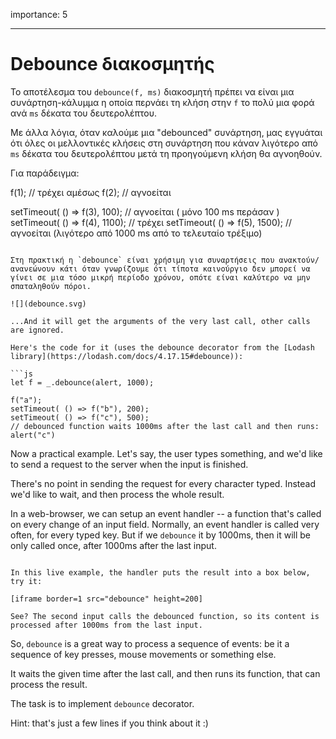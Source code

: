 importance: 5

---

# Debounce διακοσμητής


Το αποτέλεσμα του `debounce(f, ms)` διακοσμητή πρέπει να είναι μια συνάρτηση-κάλυμμα η οποία περνάει τη κλήση στην `f` το πολύ μια φορά ανά `ms` δέκατα του δευτερολέπτου.

Με άλλα λόγια, όταν καλούμε μια "debounced" συνάρτηση, μας εγγυάται ότι όλες οι μελλοντικές κλήσεις στη συνάρτηση που κάναν λιγότερο από `ms` δέκατα του δευτερολέπτου μετά τη προηγούμενη κλήση θα αγνοηθούν.

Για παράδειγμα:

f(1); // τρέχει αμέσως
f(2); // αγνοείται

setTimeout( () => f(3), 100); // αγνοείται ( μόνο 100 ms περάσαν )
setTimeout( () => f(4), 1100); // τρέχει
setTimeout( () => f(5), 1500); // αγνοείται (λιγότερο από 1000 ms από το τελευταίο τρέξιμο)
```

Στη πρακτική η `debounce` είναι χρήσιμη για συναρτήσεις που ανακτούν/ανανεώνουν κάτι όταν γνωρίζουμε ότι τίποτα καινούργιο δεν μπορεί να γίνει σε μια τόσο μικρή περίοδο χρόνου, οπότε είναι καλύτερο να μην σπαταληθούν πόροι.

![](debounce.svg)

...And it will get the arguments of the very last call, other calls are ignored.

Here's the code for it (uses the debounce decorator from the [Lodash library](https://lodash.com/docs/4.17.15#debounce)):

```js
let f = _.debounce(alert, 1000);

f("a"); 
setTimeout( () => f("b"), 200);
setTimeout( () => f("c"), 500); 
// debounced function waits 1000ms after the last call and then runs: alert("c")
```

Now a practical example. Let's say, the user types something, and we'd like to send a request to the server when the input is finished.

There's no point in sending the request for every character typed. Instead we'd like to wait, and then process the whole result.

In a web-browser, we can setup an event handler -- a function that's called on every change of an input field. Normally, an event handler is called very often, for every typed key. But if we `debounce` it by 1000ms, then it will be only called once, after 1000ms after the last input.

```online

In this live example, the handler puts the result into a box below, try it:

[iframe border=1 src="debounce" height=200]

See? The second input calls the debounced function, so its content is processed after 1000ms from the last input.
```

So, `debounce` is a great way to process a sequence of events: be it a sequence of key presses, mouse movements or something else.

It waits the given time after the last call, and then runs its function, that can process the result.

The task is to implement `debounce` decorator.

Hint: that's just a few lines if you think about it :)

